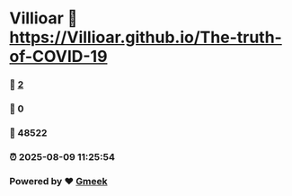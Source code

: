 # Villioar :link: https://Villioar.github.io/The-truth-of-COVID-19 
### :page_facing_up: [2](https://Villioar.github.io/The-truth-of-COVID-19/tag.html) 
### :speech_balloon: 0 
### :hibiscus: 48522 
### :alarm_clock: 2025-08-09 11:25:54 
### Powered by :heart: [Gmeek](https://github.com/Meekdai/Gmeek)
